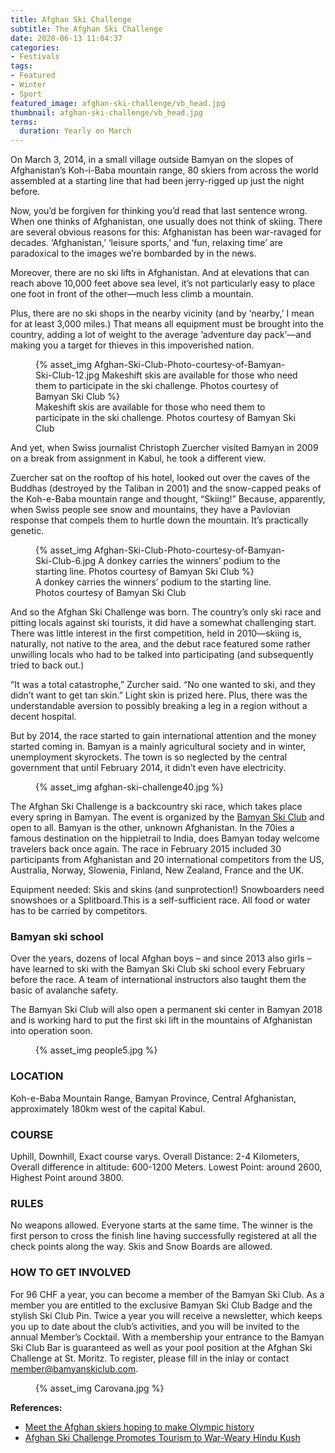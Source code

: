 ```yaml
---
title: Afghan Ski Challenge
subtitle: The Afghan Ski Challenge
date: 2020-06-13 11:04:37
categories:
- Festivals
tags:
- Featured
- Winter
- Sport
featured_image: afghan-ski-challenge/vb_head.jpg
thumbnail: afghan-ski-challenge/vb_head.jpg
terms:
  duration: Yearly on March
---
```

On March 3, 2014, in a small village outside Bamyan on the slopes of Afghanistan’s Koh-i-Baba mountain range, 80 skiers from across the world assembled at a starting line that had been jerry-rigged up just the night before.

Now, you’d be forgiven for thinking you’d read that last sentence wrong. When one thinks of Afghanistan, one usually does not think of skiing. There are several obvious reasons for this: Afghanistan has been war-ravaged for decades. ‘Afghanistan,’ ‘leisure sports,’ and ‘fun, relaxing time’ are paradoxical to the images we’re bombarded by in the news.

Moreover, there are no ski lifts in Afghanistan. And at elevations that can reach above 10,000 feet above sea level, it’s not particularly easy to place one foot in front of the other—much less climb a mountain.

Plus, there are no ski shops in the nearby vicinity (and by ‘nearby,’ I mean for at least 3,000 miles.) That means all equipment must be brought into the country, adding a lot of weight to the average ‘adventure day pack’—and making you a target for thieves in this impoverished nation.

<figure>
{% asset_img Afghan-Ski-Club-Photo-courtesy-of-Bamyan-Ski-Club-12.jpg Makeshift skis are available for those who need them to participate in the ski challenge. Photos courtesy of Bamyan Ski Club %}
<figcaption>Makeshift skis are available for those who need them to participate in the ski challenge. Photos courtesy of Bamyan Ski Club</figcaption>
</figure>

And yet, when Swiss journalist Christoph Zuercher visited Bamyan in 2009 on a break from assignment in Kabul, he took a different view.

Zuercher sat on the rooftop of his hotel, looked out over the caves of the Buddhas (destroyed by the Taliban in 2001) and the snow-capped peaks of the Koh-e-Baba mountain range and thought, “Skiing!” Because, apparently, when Swiss people see snow and mountains, they have a Pavlovian response that compels them to hurtle down the mountain. It’s practically genetic.

<figure class=medium>
{% asset_img Afghan-Ski-Club-Photo-courtesy-of-Bamyan-Ski-Club-6.jpg A donkey carries the winners’ podium to the starting line. Photos courtesy of Bamyan Ski Club %}
<figcaption>A donkey carries the winners’ podium to the starting line. Photos courtesy of Bamyan Ski Club</figcaption>
</figure>

And so the Afghan Ski Challenge was born. The country’s only ski race and pitting locals against ski tourists, it did have a somewhat challenging start. There was little interest in the first competition, held in 2010—skiing is, naturally, not native to the area, and the debut race featured some rather unwilling locals who had to be talked into participating (and subsequently tried to back out.)

“It was a total catastrophe,” Zurcher said. “No one wanted to ski, and they didn’t want to get tan skin.” Light skin is prized here. Plus, there was the understandable aversion to possibly breaking a leg in a region without a decent hospital.

But by 2014, the race started to gain international attention and the money started coming in. Bamyan is a mainly agricultural society and in winter, unemployment skyrockets. The town is so neglected by the central government that until February 2014, it didn’t even have electricity.

<figure>
{% asset_img afghan-ski-challenge40.jpg %}
</figure>

The Afghan Ski Challenge is a backcountry ski race, which takes place every spring in Bamyan. The event is organized by the [Bamyan Ski Club](http://bamyanskiclub.com/) and open to all. Bamyan is the other, unknown Afghanistan. In the 70ies a famous destination on the hippietrail to India, does Bamyan today welcome travelers back once again. The race in February 2015 included 30 participants from Afghanistan and 20 international competitors from the US, Australia, Norway, Slowenia, Finland, New Zealand, France and the UK.

Equipment needed: Skis and skins (and sunprotection!) Snowboarders need snowshoes or a Splitboard.This is a self-sufficient race. All food or water has to be carried by competitors.

### Bamyan ski school

Over the years, dozens of local Afghan boys – and since 2013 also girls – have learned to ski with the Bamyan Ski Club ski school every February before the race. A team of international instructors also taught them the basic of avalanche safety.

The Bamyan Ski Club will also open a permanent ski center in Bamyan 2018 and is working hard to put the first ski lift in the mountains of Afghanistan into operation soon.

<figure class=right>
{% asset_img people5.jpg %}
</figure>

### LOCATION

Koh-e-Baba Mountain Range, Bamyan Province, Central Afghanistan, approximately 180km west of the capital Kabul.

### COURSE

Uphill, Downhill, Exact course varys. Overall Distance: 2-4 Kilometers, Overall difference in altitude: 600-1200 Meters. Lowest Point: around 2600, Highest Point around 3800.

### RULES

No weapons allowed. Everyone starts at the same time. The winner is the first person to cross the finish line having successfully registered at all the check points along the way. Skis and Snow Boards are allowed.

### HOW TO GET INVOLVED

For 96 CHF a year, you can become a member of the Bamyan Ski Club. As a member you are entitled to the exclusive Bamyan Ski Club Badge and the stylish Ski Club Pin. Twice a year you will receive a newsletter, which keeps you up to date about the club’s activities, and you will be invited to the annual Member’s Cocktail. With a membership your entrance to the Bamyan Ski Club Bar is guaranteed as well as your pool position at the Afghan Ski Challenge at St. Moritz. To register, please fill in the inlay or contact member@bamyanskiclub.com.

<figure class=medium>
{% asset_img Carovana.jpg %}
</figure>

**References:**

- [Meet the Afghan skiers hoping to make Olympic history](https://adventure.com/afghan-ski-challenge-winter-olympics/)
- [Afghan Ski Challenge Promotes Tourism to War-Weary Hindu Kush](https://www.nationalgeographic.com/news/2012/3/120304-afghan-ski-challenge-promotes-tourism-hindu-kush/)